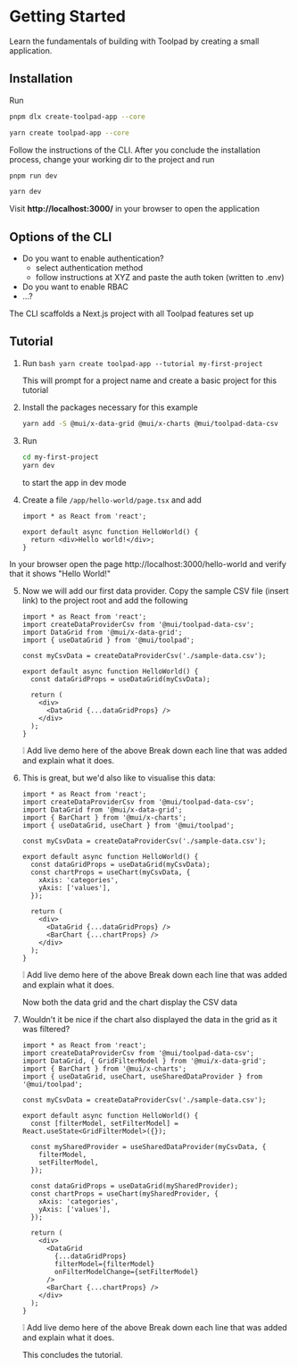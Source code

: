 # Getting Started

<p class="description">Learn the fundamentals of building with Toolpad by creating a small application.</p>

## Installation

Run

<codeblock storageKey="package-manager">

```bash pnpm
pnpm dlx create-toolpad-app --core
```

```bash yarn
yarn create toolpad-app --core
```

</codeblock>

Follow the instructions of the CLI. After you conclude the installation process, change your working dir to the project and run
<codeblock storageKey="package-manager">

```bash pnpm
pnpm run dev
```

```bash yarn
yarn dev
```

</codeblock>

Visit **http://localhost:3000/** in your browser to open the application

## Options of the CLI

- Do you want to enable authentication?
  - select authentication method
  - follow instructions at XYZ and paste the auth token (written to .env)
- Do you want to enable RBAC
- …?

The CLI scaffolds a Next.js project with all Toolpad features set up

## Tutorial

1. Run
   `bash
    yarn create toolpad-app --tutorial my-first-project
`

   This will prompt for a project name and create a basic project for this tutorial

2. Install the packages necessary for this example

   ```bash
   yarn add -S @mui/x-data-grid @mui/x-charts @mui/toolpad-data-csv
   ```

3. Run

   ```bash
   cd my-first-project
   yarn dev
   ```

   to start the app in dev mode

4. Create a file `/app/hello-world/page.tsx` and add

   ```tsx
   import * as React from 'react';

   export default async function HelloWorld() {
     return <div>Hello world!</div>;
   }
   ```

In your browser open the page http://localhost:3000/hello-world and verify that it shows "Hello World!"

5. Now we will add our first data provider. Copy the sample CSV file (insert link) to the project root and add the following

   ```tsx
   import * as React from 'react';
   import createDataProviderCsv from '@mui/toolpad-data-csv';
   import DataGrid from '@mui/x-data-grid';
   import { useDataGrid } from '@mui/toolpad';

   const myCsvData = createDataProviderCsv('./sample-data.csv');

   export default async function HelloWorld() {
     const dataGridProps = useDataGrid(myCsvData);

     return (
       <div>
         <DataGrid {...dataGridProps} />
       </div>
     );
   }
   ```

   <aside>
   ❕ Add live demo here of the above
   Break down each line that was added and explain what it does.
   </aside>

6. This is great, but we'd also like to visualise this data:

   ```tsx
   import * as React from 'react';
   import createDataProviderCsv from '@mui/toolpad-data-csv';
   import DataGrid from '@mui/x-data-grid';
   import { BarChart } from '@mui/x-charts';
   import { useDataGrid, useChart } from '@mui/toolpad';

   const myCsvData = createDataProviderCsv('./sample-data.csv');

   export default async function HelloWorld() {
     const dataGridProps = useDataGrid(myCsvData);
     const chartProps = useChart(myCsvData, {
       xAxis: 'categories',
       yAxis: ['values'],
     });

     return (
       <div>
         <DataGrid {...dataGridProps} />
         <BarChart {...chartProps} />
       </div>
     );
   }
   ```

   <aside>
   ❕ Add live demo here of the above
   Break down each line that was added and explain what it does.

   </aside>

   Now both the data grid and the chart display the CSV data

7. Wouldn't it be nice if the chart also displayed the data in the grid as it was filtered?

   ```tsx
   import * as React from 'react';
   import createDataProviderCsv from '@mui/toolpad-data-csv';
   import DataGrid, { GridFilterModel } from '@mui/x-data-grid';
   import { BarChart } from '@mui/x-charts';
   import { useDataGrid, useChart, useSharedDataProvider } from '@mui/toolpad';

   const myCsvData = createDataProviderCsv('./sample-data.csv');

   export default async function HelloWorld() {
     const [filterModel, setFilterModel] = React.useState<GridFilterModel>({});

     const mySharedProvider = useSharedDataProvider(myCsvData, {
       filterModel,
       setFilterModel,
     });

     const dataGridProps = useDataGrid(mySharedProvider);
     const chartProps = useChart(mySharedProvider, {
       xAxis: 'categories',
       yAxis: ['values'],
     });

     return (
       <div>
         <DataGrid
           {...dataGridProps}
           filterModel={filterModel}
           onFilterModelChange={setFilterModel}
         />
         <BarChart {...chartProps} />
       </div>
     );
   }
   ```

   <aside>
   ❕ Add live demo here of the above
   Break down each line that was added and explain what it does.

   </aside>

   This concludes the tutorial.
